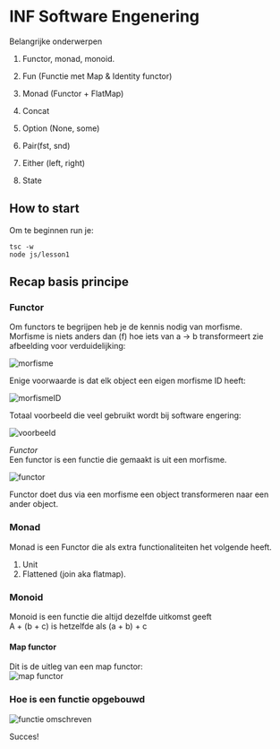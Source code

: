 # INF Software Engenering 
Belangrijke onderwerpen
1. Functor, monad, monoid.
1. Fun (Functie met Map & Identity functor)
1. Monad (Functor + FlatMap)

1. Concat
1. Option (None, some)
1. Pair(fst, snd)
1. Either (left, right)
1. State


## How to start
Om te beginnen run je:

    tsc -w
    node js/lesson1

## Recap basis principe

### Functor
Om functors te begrijpen heb je de kennis nodig van morfisme.  
Morfisme is niets anders dan (f) hoe iets van a -> b transformeert
zie afbeelding voor verduidelijking:

![morfisme](https://wikimedia.org/api/rest_v1/media/math/render/svg/abd1e080abef4bbdab67b43819c6431e7561361c)

Enige voorwaarde is dat elk object een eigen morfisme ID heeft:

![morfismeID](https://wikimedia.org/api/rest_v1/media/math/render/svg/5aa0850863f2ed951c4fcbe8ea0540ee40edfe8d)

Totaal voorbeeld die veel gebruikt wordt bij software engering:

![voorbeeld](https://i.ibb.co/hL51Ms9/200px-Commutative-diagram-for-morphism-svg.png)

*Functor*  
Een functor is een functie die gemaakt is uit een morfisme.

![functor](https://wikimedia.org/api/rest_v1/media/math/render/svg/5f8333109f8b20bbb2db91873adcbd445f7c2181)

Functor doet dus via een morfisme een object transformeren naar een ander object.


### Monad   

Monad is een Functor die als extra functionaliteiten het volgende heeft.  
1. Unit
1. Flattened (join aka flatmap).

### Monoid
Monoid is een functie die altijd dezelfde uitkomst geeft  
A + (b + c) is hetzelfde als (a + b) + c

#### Map functor
Dit is de uitleg van een map functor:  
![map functor](https://cdn-images-1.medium.com/max/1600/1*NAoX33R1asfD4GpaTqp0-w.png)

### Hoe is een functie opgebouwd
![functie omschreven](https://i.ibb.co/gZnkXy8/functor.gif)


Succes!